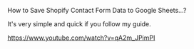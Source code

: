How to Save Shopify Contact Form Data to Google Sheets…?

It's very simple and quick if you follow my guide. 

https://www.youtube.com/watch?v=qA2m_JPimPI

